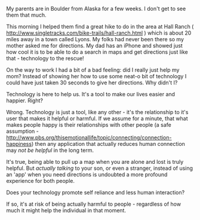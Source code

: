 My parents are in Boulder from Alaska for a few weeks.  I don't get to see them that much.

This morning I helped them find a great hike to do in the area at Hall Ranch ( http://www.singletracks.com/bike-trails/hall-ranch.html ) which is about 20 miles away in a town called Lyons.  My folks had never been there so my mother asked me for directions.  My dad has an iPhone and showed just how cool it is to be able to do a search in maps and get directions just like that - technology to the rescue!

On the way to work I had a bit of a bad feeling: did I really just help my mom?  Instead of showing her how to use some neat-o bit of technology I could have just taken 30 seconds to give her directions.  Why didn't I?

Technology is here to help us.  It's a tool to make our lives easier and happier.  Right?

Wrong.  Technology is just a tool, like any other - it's the relationship to it's user that makes it helpful or harmful.  If we assume for a minute, that what makes people happy is their relationships with other people (a safe assumption - http://www.pbs.org/thisemotionallife/topic/connecting/connection-happiness) then any application that actually reduces human connection may *not be helpful* in the long term.

It's true, being able to pull up a map when you are alone and lost is truly helpful.  But *actually talking* to your son, or even a stranger, instead of using an 'app' when you need directions is undoubted a more profound experience for both people. 

Does your technology promote self reliance and less human interaction?

If so, it's at risk of being actually harmful to people - regardless of how much it might help the individual in that moment.